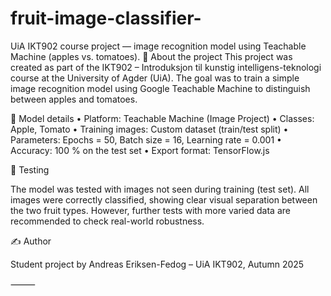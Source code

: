 # fruit-image-classifier-
UiA IKT902 course project — image recognition model using Teachable Machine (apples vs. tomatoes).
📖 About the project
This project was created as part of the IKT902 – Introduksjon til kunstig intelligens-teknologi course at the University of Agder (UiA).
The goal was to train a simple image recognition model using Google Teachable Machine to distinguish between apples and tomatoes.

🧠 Model details
	•	Platform: Teachable Machine (Image Project)
	•	Classes: Apple, Tomato
	•	Training images: Custom dataset (train/test split)
	•	Parameters: Epochs = 50, Batch size = 16, Learning rate = 0.001
	•	Accuracy: 100 % on the test set
	•	Export format: TensorFlow.js

🧪 Testing

The model was tested with images not seen during training (test set).
All images were correctly classified, showing clear visual separation between the two fruit types.
However, further tests with more varied data are recommended to check real-world robustness.

✍️ Author

Student project by Andreas Eriksen-Fedog – UiA IKT902, Autumn 2025

⸻
